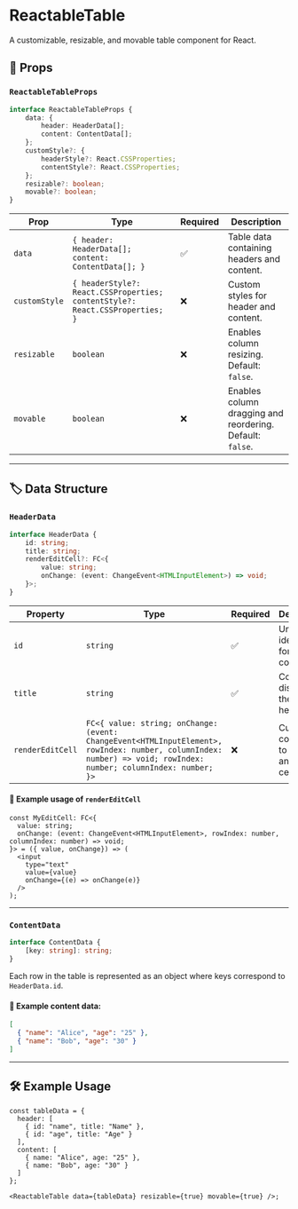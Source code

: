 # ReactableTable

A customizable, resizable, and movable table component for React.

## 📌 Props

### `ReactableTableProps`

```typescript
interface ReactableTableProps {
    data: {
        header: HeaderData[];
        content: ContentData[];
    };
    customStyle?: {
        headerStyle?: React.CSSProperties;
        contentStyle?: React.CSSProperties;
    };
    resizable?: boolean;
    movable?: boolean;
}
```

| Prop           | Type                                         | Required | Description |
|---------------|--------------------------------------------|----------|-------------|
| `data`        | `{ header: HeaderData[]; content: ContentData[]; }` | ✅ | Table data containing headers and content. |
| `customStyle` | `{ headerStyle?: React.CSSProperties; contentStyle?: React.CSSProperties; }` | ❌ | Custom styles for header and content. |
| `resizable`   | `boolean`                                   | ❌ | Enables column resizing. Default: `false`. |
| `movable`     | `boolean`                                   | ❌ | Enables column dragging and reordering. Default: `false`. |

---

## 🏷️ Data Structure

### `HeaderData`

```typescript
interface HeaderData {
    id: string;
    title: string;
    renderEditCell?: FC<{
        value: string;
        onChange: (event: ChangeEvent<HTMLInputElement>) => void;
    }>;
}
```

| Property        | Type    | Required | Description |
|---------------|--------|----------|-------------|
| `id`         | `string` | ✅ | Unique identifier for the column. |
| `title`      | `string` | ✅ | Column title displayed in the table header. |
| `renderEditCell` | `FC<{ value: string; onChange: (event: ChangeEvent<HTMLInputElement>, rowIndex: number, columnIndex: number) => void; rowIndex: number; columnIndex: number; }>` | ❌ | Custom component to render an editable cell. |

#### 🔹 Example usage of `renderEditCell`

```tsx
const MyEditCell: FC<{ 
  value: string; 
  onChange: (event: ChangeEvent<HTMLInputElement>, rowIndex: number, columnIndex: number) => void;
}> = ({ value, onChange}) => (
  <input
    type="text"
    value={value}
    onChange={(e) => onChange(e)}
  />
);
```

---

### `ContentData`

```typescript
interface ContentData {
    [key: string]: string;
}
```

Each row in the table is represented as an object where keys correspond to `HeaderData.id`.

#### 🔹 Example content data:

```json
[
  { "name": "Alice", "age": "25" },
  { "name": "Bob", "age": "30" }
]
```

---

## 🛠️ Example Usage

```tsx
const tableData = {
  header: [
    { id: "name", title: "Name" },
    { id: "age", title: "Age" }
  ],
  content: [
    { name: "Alice", age: "25" },
    { name: "Bob", age: "30" }
  ]
};

<ReactableTable data={tableData} resizable={true} movable={true} />;
```
